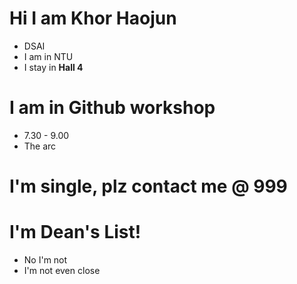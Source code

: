 # Hi I am Khor Haojun
- DSAI
- I am in NTU
- I stay in **Hall 4**

# I am in Github workshop
- 7.30 - 9.00
- The arc


# I'm single, plz contact me @ 999

# I'm Dean's List!
- No I'm not
- I'm not even close

